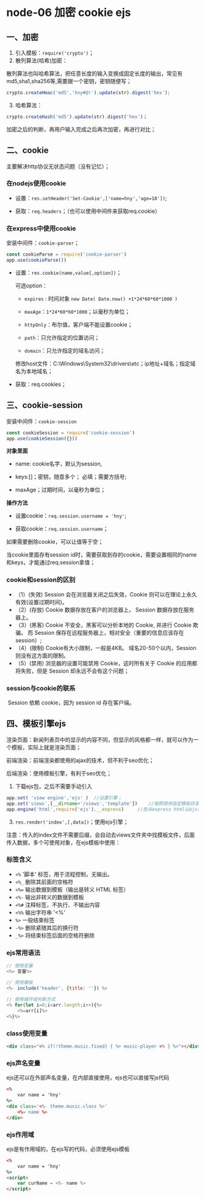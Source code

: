 # node-06 加密 cookie ejs
## 一、加密

1. 引入模板：`require('crypto')`；
2. 散列算法(哈希)加密：

散列算法也叫哈希算法，把任意长度的输入变换成固定长度的输出，常见有md5,sha1,sha256等,需要跟一个密钥，密钥随便写；

```js
crypto.createHmac('md5','hny#@!').update(str).digest('hex');
```
3. 哈希算法：
```js
crypto.createHash('md5').update(str).digest('hex')；
```
加密之后的判断，再用户输入完成之后再次加密，再进行对比；



## 二、cookie

主要解决http协议无状态问题（没有记忆）；

### 在nodejs使用cookie

* 设置：`res.setHeader('Set-Cookie',['name=hny','age=18'])`;

* 获取：`req.headers`；（也可以使用中间件来获取req.cookie）



### 在express中使用cookie

安装中间件：`cookie-parser`；

```js
const cookieParse = require('cookie-parser')
app.use(cookieParse())
```



* 设置：`res.cookie(name,value[,option])`；

  可选option：

  * `expires` : 时间对象   `new Date( Date.now() +1*24*60*60*1000 )`
  * `maxAge`：`1*24*60*60*1000`；以毫秒为单位；

  * `httpOnly`：布尔值，客户端不能设置cookie；

  * `path`：只允许指定的位置访问；

  * `domain`：只允许指定的域名访问；

  修改host文件：C:\Windows\System32\drivers\etc；ip地址+域名；指定域名为本地域名；

* 获取：req.cookies；



## 三、cookie-session

安装中间件：`cookie-session`

```js
const cookieSession = require('cookie-session')
app.use(cookieSession({}))
```

**对象里面**

* name: cookie名字，默认为session,

* keys:[]；密钥，随意多个； 必填；需要方括号;
* maxAge；过期时间，以毫秒为单位；

**操作方法**

* 设置cookie：`req.session.username = 'hny'`;

* 获取cookie：`req.session.username`；

如果需要删除cookie，可以让值等于空；

当cookie里面存有session  id时，需要获取到存的cookie，需要设置相同的name和keys，才能通过req.session拿值；



### cookie和session的区别

* （1）(失效) Session 会在浏览器关闭之后失效，Cookie 则可以在理论上永久有效(设置过期时间)。
* （2）(存放) Cookie 数据存放在客户的浏览器上， Session 数据存放在服务器上。
* （3）(黑客) Cookie 不安全，黑客可以分析本地的 Cookie, 并进行 Cookie 欺骗。 而 Session 保存在远程服务器上，相对安全（重要的信息应该存在session）;
* （4）(限制) Cookie有大小限制，一般是4KB。 域名20-50个以内，Session 则没有这方面的限制。
* （5）(禁用) 浏览器的设置可能禁用 Cookie，这时所有关于 Cookie 的应用都将失败，但是 Session 却永远不会有这个问题；



### session与cookie的联系 
​    Session 依赖 cookie，因为 session id 存在客户端。

   

## 四、模板引擎ejs

渲染页面：新闻列表页中的显示的内容不同，但显示的风格都一样，就可以作为一个模板，实际上就是渲染页面；

前端渲染：前端渲染都使用的ajax的技术，但不利于seo优化；

后端渲染：使用模板引擎，有利于seo优化；


1. 下载ejs包，之后不需要手动引入
```js
app.set( 'view engine','ejs' )  //设置引擎；
app.set('views',[__dirname+'/views','template'])    //按照顺序指定模板目录
app.engine('html',require('ejs').__express)     //告诉express html以ejs模板引擎去渲染
```
3. `res.render('index',[,data])`；使用ejs引擎；

注意：传入的index文件不需要后缀，会自动去views文件夹中找模板文件，后面传入数据，多个可使用对象，在ejs模板中使用：

### 标签含义

- `<%` '脚本' 标签，用于流程控制，无输出。
- `<%_` 删除其前面的空格符
- `<%=` 输出数据到模板（输出是转义 HTML 标签）
- `<%-` 输出非转义的数据到模板
- `<%#` 注释标签，不执行、不输出内容
- `<%%` 输出字符串 '<%'
- `%>` 一般结束标签
- `-%>` 删除紧随其后的换行符
- `_%>` 将结束标签后面的空格符删除



### ejs常用语法

```js
// 使用变量
<%= 变量%>

// 使用模板
<%- include('header', {title: ''}) %>
    
// 使用循环或判断方式
<% for(let i=0;i<arr.length;i++){%>
    <%=arr[i]%>
<%}%>

```



### class使用变量

```html
<div class="<% if(!theme.music.fixed) { %> music-player <% } %>"></div>
```



### ejs声名变量

ejs还可以在外部声名变量，在内部直接使用，ejs也可以直接写js代码

```html
<%
	var name = 'hny'    
%>
<div class='<%- theme.music.class %>'
    <%= name %>
</div>
```



### ejs作用域

ejs是有作用域的，在ejs写的代码，必须使用ejs模板

```html
<%
	var name = 'hny'    
%>
<script>
	var curName = <%- name %>
</script>
```

